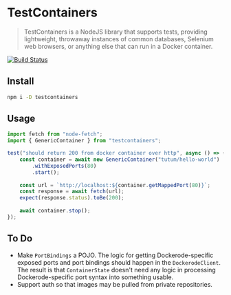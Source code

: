 # TestContainers

> TestContainers is a NodeJS library that supports tests, providing lightweight, throwaway instances of common databases, Selenium web browsers, or anything else that can run in a Docker container.

[![Build Status](https://travis-ci.org/cristianrgreco/testcontainers-node.svg?branch=master)](https://travis-ci.org/cristianrgreco/testcontainers-node)

## Install

```bash
npm i -D testcontainers
```

## Usage

```javascript
import fetch from "node-fetch";
import { GenericContainer } from "testcontainers";

test("should return 200 from docker container over http", async () => {
    const container = await new GenericContainer("tutum/hello-world")
        .withExposedPorts(80)
        .start();
       
    const url = `http://localhost:${container.getMappedPort(80)}`;
    const response = await fetch(url);
    expect(response.status).toBe(200);
    
    await container.stop();
}); 
```

## To Do

- Make `PortBindings` a POJO. The logic for getting Dockerode-specific 
exposed ports and port bindings should happen in the `DockerodeClient`.
The result is that `ContainerState` doesn't need any logic in processing
Dockerode-specific port syntax into something usable.
- Support auth so that images may be pulled from private repositories. 
